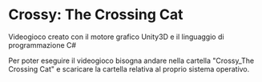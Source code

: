 # Crossy: The Crossing Cat
 Videogioco creato con il motore grafico Unity3D e il linguaggio di programmazione C#

Per poter eseguire il videogioco bisogna andare nella cartella "Crossy_The Crossing Cat" e scaricare la cartella relativa al proprio sistema operativo.
